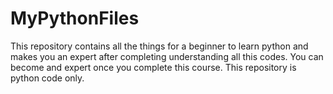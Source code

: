 # MyPythonFiles
This repository contains all the things for a beginner to learn python and makes you an expert after completing understanding all this codes.
You can become and expert once you complete this course.
This repository is python code only.
